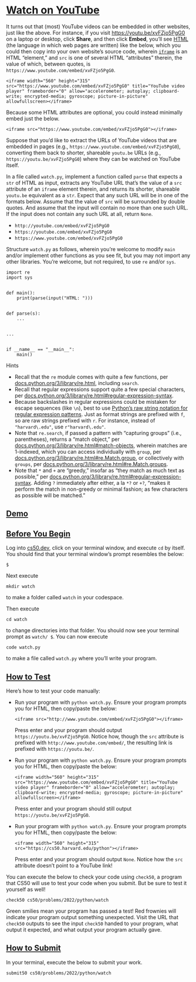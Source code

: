 <span id="watch-on-youtube" data-id="" style="top: -58px;"></span>

# <a href="#watch-on-youtube" data-id="">Watch on YouTube</a>

It turns out that (most) YouTube videos can be embedded in other
websites, just like the above. For instance, if you visit
<https://youtu.be/xvFZjo5PgG0> on a laptop or desktop, click **Share**,
and then click **Embed**, you’ll see
[HTML](https://en.wikipedia.org/wiki/HTML) (the language in which web
pages are written) like the below, which you could then copy into your
own website’s source code, wherein
[`iframe`](https://developer.mozilla.org/en-US/docs/Web/HTML/Element/iframe)
is an HTML “element,” and `src` is one of several HTML “attributes”
therein, the value of which, between quotes, is
`https://www.youtube.com/embed/xvFZjo5PgG0`.

``` highlight
<iframe width="560" height="315" src="https://www.youtube.com/embed/xvFZjo5PgG0" title="YouTube video player" frameborder="0" allow="accelerometer; autoplay; clipboard-write; encrypted-media; gyroscope; picture-in-picture" allowfullscreen></iframe>
```

Because some HTML attributes are optional, you could instead minimally
embed just the below.

``` highlight
<iframe src="https://www.youtube.com/embed/xvFZjo5PgG0"></iframe>
```

Suppose that you’d like to extract the URLs of YouTube videos that are
embedded in pages (e.g., `https://www.youtube.com/embed/xvFZjo5PgG0`),
converting them back to shorter, shareable `youtu.be` URLs (e.g.,
`https://youtu.be/xvFZjo5PgG0`) where they can be watched on YouTube
itself.

In a file called `watch.py`, implement a function called `parse` that
expects a `str` of HTML as input, extracts any YouTube URL that’s the
value of a `src` attribute of an `iframe` element therein, and returns
its shorter, shareable `youtu.be` equivalent as a `str`. Expect that any
such URL will be in one of the formats below. Assume that the value of
`src` will be surrounded by double quotes. And assume that the input
will contain no more than one such URL. If the input does not contain
any such URL at all, return `None`.

-   <span class="fa-li"></span>`http://youtube.com/embed/xvFZjo5PgG0`
-   <span class="fa-li"></span>`https://youtube.com/embed/xvFZjo5PgG0`
-   <span class="fa-li"></span>`https://www.youtube.com/embed/xvFZjo5PgG0`

Structure `watch.py` as follows, wherein you’re welcome to modify `main`
and/or implement other functions as you see fit, but you may not import
any other libraries. You’re welcome, but not required, to use `re`
and/or `sys`.

``` highlight
import re
import sys


def main():
    print(parse(input("HTML: ")))


def parse(s):
    ...


...


if __name__ == "__main__":
    main()
```

Hints

-   <span class="fa-li"></span>Recall that the `re` module comes with
    quite a few functions, per
    [docs.python.org/3/library/re.html](https://docs.python.org/3/library/re.html),
    including `search`.
-   <span class="fa-li"></span>Recall that regular expressions support
    quite a few special characters, per
    [docs.python.org/3/library/re.html#regular-expression-syntax](https://docs.python.org/3/library/re.html#regular-expression-syntax).
-   <span class="fa-li"></span>Because backslashes in regular
    expressions could be mistaken for escape sequences (like `\n`), best
    to use [Python’s raw string notation for regular expression
    patterns](https://docs.python.org/3/library/re.html#module-re). Just
    as format strings are prefixed with `f`, so are raw strings prefixed
    with `r`. For instance, instead of `"harvard\.edu"`, use
    `r"harvard\.edu"`.
-   <span class="fa-li"></span>Note that `re.search`, if passed a
    pattern with “capturing groups” (i.e., parentheses), returns a
    “match object,” per
    [docs.python.org/3/library/re.html#match-objects](https://docs.python.org/3/library/re.html#match-objects),
    wherein matches are 1-indexed, which you can access individually
    with `group`, per
    [docs.python.org/3/library/re.html#re.Match.group](https://docs.python.org/3/library/re.html#re.Match.group),
    or collectively with `groups`, per
    [docs.python.org/3/library/re.html#re.Match.groups](https://docs.python.org/3/library/re.html#re.Match.groups).
-   <span class="fa-li"></span>Note that `*` and `+` are “greedy,”
    insofar as “they match as much text as possible,” per
    [docs.python.org/3/library/re.html#regular-expression-syntax](https://docs.python.org/3/library/re.html#regular-expression-syntax).
    Adding `?` immediately after either, a la `*?` or `+?`, “makes it
    perform the match in non-greedy or minimal fashion; as few
    characters as possible will be matched.”

<span id="demo" data-id="" style="top: -58px;"></span>

## <a href="#demo" data-id="">Demo</a>

<span id="before-you-begin" data-id="" style="top: -58px;"></span>

## <a href="#before-you-begin" data-id="">Before You Begin</a>

Log into [cs50.dev](https://cs50.dev/), click on your terminal window,
and execute `cd` by itself. You should find that your terminal window’s
prompt resembles the below:

``` highlight
$
```

Next execute

``` highlight
mkdir watch
```

to make a folder called `watch` in your codespace.

Then execute

``` highlight
cd watch
```

to change directories into that folder. You should now see your terminal
prompt as `watch/ $`. You can now execute

``` highlight
code watch.py
```

to make a file called `watch.py` where you’ll write your program.

<span id="how-to-test" data-id="" style="top: -58px;"></span>

## <a href="#how-to-test" data-id="">How to Test</a>

Here’s how to test your code manually:

-   <span class="fa-li"></span>Run your program with `python watch.py`.
    Ensure your program prompts you for HTML, then copy/paste the below:

    ``` highlight
    <iframe src="http://www.youtube.com/embed/xvFZjo5PgG0"></iframe>
    ```

    Press enter and your program should output
    `https://youtu.be/xvFZjo5PgG0`. Notice how, though the `src`
    attribute is prefixed with `http://www.youtube.com/embed/`, the
    resulting link is prefixed with `https://youtu.be/`.

-   <span class="fa-li"></span>Run your program with `python watch.py`.
    Ensure your program prompts you for HTML, then copy/paste the below:

    ``` highlight
    <iframe width="560" height="315" src="https://www.youtube.com/embed/xvFZjo5PgG0" title="YouTube video player" frameborder="0" allow="accelerometer; autoplay; clipboard-write; encrypted-media; gyroscope; picture-in-picture" allowfullscreen></iframe>
    ```

    Press enter and your program should still output
    `https://youtu.be/xvFZjo5PgG0`.

-   <span class="fa-li"></span>Run your program with `python watch.py`.
    Ensure your program prompts you for HTML, then copy/paste the below:

    ``` highlight
    <iframe width="560" height="315" src="https://cs50.harvard.edu/python"></iframe>
    ```

    Press enter and your program should output `None`. Notice how the
    `src` attribute doesn’t point to a YouTube link!

You can execute the below to check your code using `check50`, a program
that CS50 will use to test your code when you submit. But be sure to
test it yourself as well!

``` highlight
check50 cs50/problems/2022/python/watch
```

Green smilies mean your program has passed a test! Red frownies will
indicate your program output something unexpected. Visit the URL that
`check50` outputs to see the input `check50` handed to your program,
what output it expected, and what output your program actually gave.

<span id="how-to-submit" data-id="" style="top: -58px;"></span>

## <a href="#how-to-submit" data-id="">How to Submit</a>

In your terminal, execute the below to submit your work.

``` highlight
submit50 cs50/problems/2022/python/watch
```

